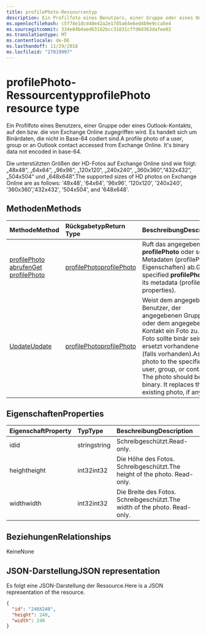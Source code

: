 ```yaml
---
title: profilePhoto-Ressourcentyp
description: Ein Profilfoto eines Benutzers, einer Gruppe oder eines Outlook-Kontakts, auf den bzw. die von Exchange Online zugegriffen wird. Es handelt sich um Binärdaten, die nicht in Base-64 codiert sind.
ms.openlocfilehash: c5f74e1dcd48e42a2e17d5a64e6ed4b9e9cca5e4
ms.sourcegitcommit: 334e84b4aed63162bcc31831cffd6d363dafee02
ms.translationtype: MT
ms.contentlocale: de-DE
ms.lasthandoff: 11/29/2018
ms.locfileid: "27019997"
---
```

# <a name="profilephoto-resource-type"></a><span data-ttu-id="3e427-104">profilePhoto-Ressourcentyp</span><span class="sxs-lookup"><span data-stu-id="3e427-104">profilePhoto resource type</span></span>
<span data-ttu-id="3e427-p102">Ein Profilfoto eines Benutzers, einer Gruppe oder eines Outlook-Kontakts, auf den bzw. die von Exchange Online zugegriffen wird. Es handelt sich um Binärdaten, die nicht in Base-64 codiert sind.</span><span class="sxs-lookup"><span data-stu-id="3e427-p102">A profile photo of a user, group or an Outlook contact accessed from Exchange Online. It's binary data not encoded in base-64.</span></span>

<span data-ttu-id="3e427-107">Die unterstützten Größen der HD-Fotos auf Exchange Online sind wie folgt: „48x48“, „64x64“, „96x96“, „120x120“, „240x240“, „360x360“,“432x432“, „504x504“ und „648x648“.</span><span class="sxs-lookup"><span data-stu-id="3e427-107">The supported sizes of HD photos on Exchange Online are as follows: '48x48', '64x64', '96x96', '120x120', '240x240', '360x360','432x432', '504x504', and '648x648'.</span></span> 

## <a name="methods"></a><span data-ttu-id="3e427-108">Methoden</span><span class="sxs-lookup"><span data-stu-id="3e427-108">Methods</span></span>

| <span data-ttu-id="3e427-109">Methode</span><span class="sxs-lookup"><span data-stu-id="3e427-109">Method</span></span>       | <span data-ttu-id="3e427-110">Rückgabetyp</span><span class="sxs-lookup"><span data-stu-id="3e427-110">Return Type</span></span>  |<span data-ttu-id="3e427-111">Beschreibung</span><span class="sxs-lookup"><span data-stu-id="3e427-111">Description</span></span>|
|:---------------|:--------|:----------|
|[<span data-ttu-id="3e427-112">profilePhoto abrufen</span><span class="sxs-lookup"><span data-stu-id="3e427-112">Get profilePhoto</span></span>](../api/profilephoto-get.md) | [<span data-ttu-id="3e427-113">profilePhoto</span><span class="sxs-lookup"><span data-stu-id="3e427-113">profilePhoto</span></span>](profilephoto.md) |<span data-ttu-id="3e427-114">Ruft das angegebene **profilePhoto** oder seine Metadaten (profilePhoto-Eigenschaften) ab.</span><span class="sxs-lookup"><span data-stu-id="3e427-114">Get the specified **profilePhoto** or its metadata (profilePhoto properties).</span></span>|
|[<span data-ttu-id="3e427-115">Update</span><span class="sxs-lookup"><span data-stu-id="3e427-115">Update</span></span>](../api/profilephoto-update.md) | [<span data-ttu-id="3e427-116">profilePhoto</span><span class="sxs-lookup"><span data-stu-id="3e427-116">profilePhoto</span></span>](profilephoto.md)  |<span data-ttu-id="3e427-p103">Weist dem angegebenen Benutzer, der angegebenen Gruppe oder dem angegebenen Kontakt ein Foto zu. Das Foto sollte binär sein. Es ersetzt vorhandene Fotos (falls vorhanden).</span><span class="sxs-lookup"><span data-stu-id="3e427-p103">Assign a photo to the specified user, group, or contact. The photo should be in binary. It replaces the existing photo, if any.</span></span>|

## <a name="properties"></a><span data-ttu-id="3e427-120">Eigenschaften</span><span class="sxs-lookup"><span data-stu-id="3e427-120">Properties</span></span>
| <span data-ttu-id="3e427-121">Eigenschaft</span><span class="sxs-lookup"><span data-stu-id="3e427-121">Property</span></span>     | <span data-ttu-id="3e427-122">Typ</span><span class="sxs-lookup"><span data-stu-id="3e427-122">Type</span></span>   |<span data-ttu-id="3e427-123">Beschreibung</span><span class="sxs-lookup"><span data-stu-id="3e427-123">Description</span></span>|
|:---------------|:--------|:----------|
|<span data-ttu-id="3e427-124">id</span><span class="sxs-lookup"><span data-stu-id="3e427-124">id</span></span>|<span data-ttu-id="3e427-125">string</span><span class="sxs-lookup"><span data-stu-id="3e427-125">string</span></span>|<span data-ttu-id="3e427-126">Schreibgeschützt.</span><span class="sxs-lookup"><span data-stu-id="3e427-126">Read-only.</span></span>|
|<span data-ttu-id="3e427-127">height</span><span class="sxs-lookup"><span data-stu-id="3e427-127">height</span></span>|<span data-ttu-id="3e427-128">int32</span><span class="sxs-lookup"><span data-stu-id="3e427-128">int32</span></span>|<span data-ttu-id="3e427-p104">Die Höhe des Fotos. Schreibgeschützt.</span><span class="sxs-lookup"><span data-stu-id="3e427-p104">The height of the photo. Read-only.</span></span>|
|<span data-ttu-id="3e427-131">width</span><span class="sxs-lookup"><span data-stu-id="3e427-131">width</span></span>|<span data-ttu-id="3e427-132">int32</span><span class="sxs-lookup"><span data-stu-id="3e427-132">int32</span></span>|<span data-ttu-id="3e427-p105">Die Breite des Fotos. Schreibgeschützt.</span><span class="sxs-lookup"><span data-stu-id="3e427-p105">The width of the photo. Read-only.</span></span>|

## <a name="relationships"></a><span data-ttu-id="3e427-135">Beziehungen</span><span class="sxs-lookup"><span data-stu-id="3e427-135">Relationships</span></span>
<span data-ttu-id="3e427-136">Keine</span><span class="sxs-lookup"><span data-stu-id="3e427-136">None</span></span>


## <a name="json-representation"></a><span data-ttu-id="3e427-137">JSON-Darstellung</span><span class="sxs-lookup"><span data-stu-id="3e427-137">JSON representation</span></span>

<span data-ttu-id="3e427-138">Es folgt eine JSON-Darstellung der Ressource.</span><span class="sxs-lookup"><span data-stu-id="3e427-138">Here is a JSON representation of the resource.</span></span>

<!--{
  "blockType": "resource",
  "baseType": "microsoft.graph.entity",
  "optionalProperties": [],
  "isMediaEntity": true,
  "keyProperty": "id",
  "@odata.type": "microsoft.graph.profilePhoto"
}-->

```json
{
  "id": "240X240",
  "height": 240,
  "width": 240
}

```
<!-- uuid: 8fcb5dbc-d5aa-4681-8e31-b001d5168d79
2015-10-25 14:57:30 UTC -->
<!-- {
  "type": "#page.annotation",
  "description": "profilePhoto resource",
  "keywords": "",
  "section": "documentation",
  "tocPath": ""
}-->
